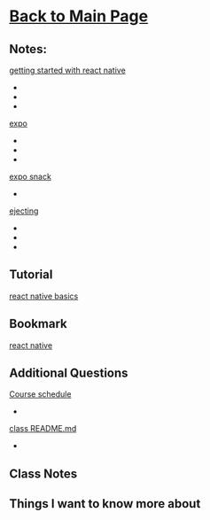 # [Back to Main Page](https://reecerenninger.github.io/reading-notes/)

## Notes:

[getting started with react native](https://facebook.github.io/react-native/docs/getting-started)

-
-
-

[expo](https://expo.io/)

-
-
-

[expo snack](https://snack.expo.io/)

-

[ejecting](https://docs.expo.io/versions/latest/expokit/eject)

-
-
-

## Tutorial
  
[react native basics](https://facebook.github.io/react-native/docs/tutorial)

## Bookmark

[react native](https://facebook.github.io/react-native/)

## Additional Questions

[Course schedule](https://codefellows.github.io/code-401-javascript-guide/curriculum/#module-9)

-

[class README.md](https://codefellows.github.io/code-401-javascript-guide/curriculum/class-41/)

-

## Class Notes

## Things I want to know more about
